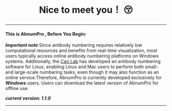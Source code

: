 # <p align="center"> Nice to meet you！ :kissing_closed_eyes: </p>
--------------------------------------------------------------------------------
#### This is ****AbnumPro**** , Before You Begin:
***Important note***:Since antibody numbering requires relatively low computational resources and benefits from real-time visualization, most users typically access online antibody numbering platforms on Windows systems. Additionally, the [Cao Lab](URL "[Cao Lab](http://cao.labshare.cn/AbRSA)") has developed an antibody numbering software for Linux, enabling Linux and Mac users to perform both small- and large-scale numbering tasks, even though it may also function as an online service.Therefore, AbnumPro is currently developed exclusively for ***Windows*** users. Users can download the latest version of AbnumPro for offline use.<br>

***current version: 1.1.0***

------
